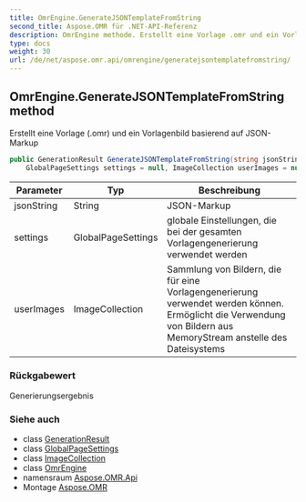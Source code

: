 ```yaml
---
title: OmrEngine.GenerateJSONTemplateFromString
second_title: Aspose.OMR für .NET-API-Referenz
description: OmrEngine methode. Erstellt eine Vorlage .omr und ein Vorlagenbild basierend auf JSONMarkup
type: docs
weight: 30
url: /de/net/aspose.omr.api/omrengine/generatejsontemplatefromstring/
---
```

## OmrEngine.GenerateJSONTemplateFromString method

Erstellt eine Vorlage (.omr) und ein Vorlagenbild basierend auf JSON-Markup

```csharp
public GenerationResult GenerateJSONTemplateFromString(string jsonString, 
    GlobalPageSettings settings = null, ImageCollection userImages = null)
```

| Parameter | Typ | Beschreibung |
| --- | --- | --- |
| jsonString | String | JSON-Markup |
| settings | GlobalPageSettings | globale Einstellungen, die bei der gesamten Vorlagengenerierung verwendet werden |
| userImages | ImageCollection | Sammlung von Bildern, die für eine Vorlagengenerierung verwendet werden können. Ermöglicht die Verwendung von Bildern aus MemoryStream anstelle des Dateisystems |

### Rückgabewert

Generierungsergebnis

### Siehe auch

* class [GenerationResult](../../../aspose.omr.generation/generationresult/)
* class [GlobalPageSettings](../../../aspose.omr.generation/globalpagesettings/)
* class [ImageCollection](../../imagecollection/)
* class [OmrEngine](../)
* namensraum [Aspose.OMR.Api](../../omrengine/)
* Montage [Aspose.OMR](../../../)


